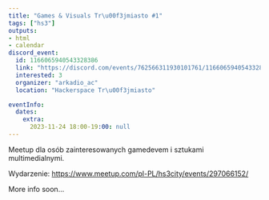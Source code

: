 ```yaml
---
title: "Games & Visuals Tr\u00f3jmiasto #1"
tags: ["hs3"]
outputs:
- html
- calendar
discord_event:
  id: 1166065940543328386
  link: "https://discord.com/events/762566311930101761/1166065940543328386"
  interested: 3
  organizer: "arkadio_ac"
  location: "Hackerspace Tr\u00f3jmiasto"

eventInfo:
  dates:
    extra:
      2023-11-24 18:00-19:00: null
---
```

Meetup dla osób zainteresowanych gamedevem i sztukami multimedialnymi.

Wydarzenie: https://www.meetup.com/pl-PL/hs3city/events/297066152/

More info soon...
